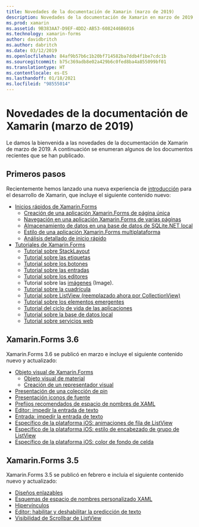 ```yaml
---
title: Novedades de la documentación de Xamarin (marzo de 2019)
description: Novedades de la documentación de Xamarin en marzo de 2019.
ms.prod: xamarin
ms.assetid: 9B383AA7-D9EF-4DD2-AB53-6082446B6016
ms.technology: xamarin-forms
author: davidbritch
ms.author: dabritch
ms.date: 03/12/2019
ms.openlocfilehash: 84af9b57b6c1b20bf714582ba7ddb4f1be7cdc1b
ms.sourcegitcommit: b75c369adb8e02a429b6c0fed8ba4a855099bf01
ms.translationtype: HT
ms.contentlocale: es-ES
ms.lasthandoff: 01/18/2021
ms.locfileid: "98555014"
---
```

# <a name="xamarin-docs-whats-new-march-2019"></a>Novedades de la documentación de Xamarin (marzo de 2019)

Le damos la bienvenida a las novedades de la documentación de Xamarin de marzo de 2019. A continuación se enumeran algunos de los documentos recientes que se han publicado.

## <a name="get-started"></a>Primeros pasos

Recientemente hemos lanzado una nueva experiencia de [introducción](~/get-started/index.yml) para el desarrollo de Xamarin, que incluye el siguiente contenido nuevo:

- [Inicios rápidos de Xamarin.Forms](~/get-started/quickstarts/index.md)
  - [Creación de una aplicación Xamarin.Forms de página única](~/get-started/quickstarts/single-page.md)
  - [Navegación en una aplicación Xamarin.Forms de varias páginas](~/get-started/quickstarts/multi-page.md)
  - [Almacenamiento de datos en una base de datos de SQLite.NET local](~/get-started/quickstarts/database.md)
  - [Estilo de una aplicación Xamarin.Forms multiplataforma](~/get-started/quickstarts/styling.md)
  - [Análisis detallado de inicio rápido](~/get-started/quickstarts/deepdive.md)
- [Tutoriales de Xamarin.Forms](~/get-started/tutorials/index.yml)
  - [Tutorial sobre StackLayout](~/get-started/tutorials/stacklayout/index.yml)
  - [Tutorial sobre las etiquetas](~/get-started/tutorials/label/index.yml)
  - [Tutorial sobre los botones](~/get-started/tutorials/button/index.yml)
  - [Tutorial sobre las entradas](~/get-started/tutorials/entry/index.yml)
  - [Tutorial sobre los editores](~/get-started/tutorials/editor/index.yml)
  - Tutorial sobre las [imágenes](~/get-started/tutorials/image/index.yml) (Image).
  - [Tutorial sobre la cuadrícula](~/get-started/tutorials/grid/index.yml)
  - [Tutorial sobre ListView (reemplazado ahora por CollectionView)](~/get-started/tutorials/collectionview/index.yml)
  - [Tutorial sobre los elementos emergentes](~/get-started/tutorials/pop-ups/index.yml)
  - [Tutorial del ciclo de vida de las aplicaciones](~/get-started/tutorials/app-lifecycle/index.yml)
  - [Tutorial sobre la base de datos local](~/get-started/tutorials/local-database/index.yml)
  - [Tutorial sobre servicios web](~/get-started/tutorials/web-service/index.yml)

## <a name="xamarinforms-36"></a>Xamarin.Forms 3.6

Xamarin.Forms 3.6 se publicó en marzo e incluye el siguiente contenido nuevo y actualizado:

- [Objeto visual de Xamarin.Forms](~/xamarin-forms/user-interface/visual/index.md)
  - [Objeto visual de material](~/xamarin-forms/user-interface/visual/material-visual.md)
  - [Creación de un representador visual](~/xamarin-forms/user-interface/visual/create.md)
- [Presentación de una colección de pin](~/xamarin-forms/user-interface/map/pins.md#display-a-pin-collection)
- [Presentación iconos de fuente](~/xamarin-forms/user-interface/text/fonts.md#display-font-icons)
- [Prefijos recomendados de espacio de nombres de XAML](~/xamarin-forms/xaml/custom-prefix.md)
- [Editor: impedir la entrada de texto](~/xamarin-forms/user-interface/text/editor.md#prevent-text-entry)
- [Entrada: impedir la entrada de texto](~/xamarin-forms/user-interface/text/entry.md#prevent-text-entry)
- [Específico de la plataforma iOS: animaciones de fila de ListView](~/xamarin-forms/platform/ios/listview-row-animations.md)
- [Específico de la plataforma iOS: estilo de encabezado de grupo de ListView](~/xamarin-forms/platform/ios/listview-group-header-style.md)
- [Específico de la plataforma iOS: color de fondo de celda](~/xamarin-forms/platform/ios/cell-background-color.md)

## <a name="xamarinforms-35"></a>Xamarin.Forms 3.5

Xamarin.Forms 3.5 se publicó en febrero e incluía el siguiente contenido nuevo y actualizado:

- [Diseños enlazables](~/xamarin-forms/user-interface/layouts/bindable-layouts.md)
- [Esquemas de espacio de nombres personalizado XAML](~/xamarin-forms/xaml/custom-namespace-schemas.md)
- [Hipervínculos](~/xamarin-forms/user-interface/text/label.md#hyperlinks)
- [Editor: habilitar y deshabilitar la predicción de texto](~/xamarin-forms/user-interface/text/editor.md#enable-and-disable-text-prediction)
- [Visibilidad de Scrollbar de ListView](~/xamarin-forms/user-interface/listview/customizing-list-appearance.md#scrollbar-visibility)
